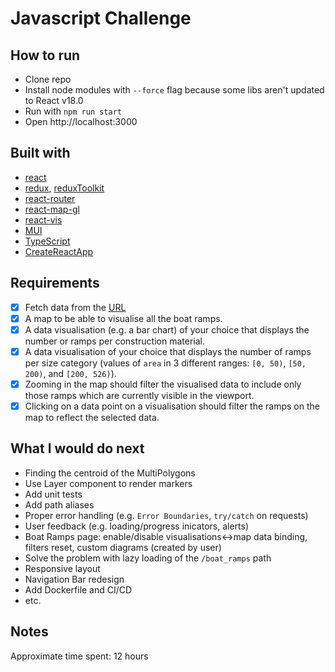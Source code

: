 # Javascript Challenge

## How to run

- Clone repo
- Install node modules with `--force` flag because some libs aren't updated to React v18.0
- Run with `npm run start`
- Open http://localhost:3000

## Built with
- [react](https://reactjs.org/)
- [redux](https://redux.js.org/), [reduxToolkit](https://redux-toolkit.js.org/)
- [react-router](https://reactrouter.com/)
- [react-map-gl](http://visgl.github.io/react-map-gl/)
- [react-vis](https://uber.github.io/react-vis/)
- [MUI](https://mui.com/)
- [TypeScript](https://www.typescriptlang.org/)
- [CreateReactApp](https://create-react-app.dev/)

## Requirements
- [x] Fetch data from the [URL](https://raw.githubusercontent.com/JRGranell/javascript-challenge/master/data/boat_ramps.geojson)
- [x] A map to be able to visualise all the boat ramps.
- [x] A data visualisation (e.g. a bar chart) of your choice that displays the number or ramps per construction material.
- [x] A data visualisation of your choice that displays the number of ramps per size category (values of `area` in 3 different ranges: `[0, 50)`, `[50, 200)`, and `[200, 526)`).
- [x] Zooming in the map should filter the visualised data to include only those ramps which are currently visible in the viewport.
- [x] Clicking on a data point on a visualisation should filter the ramps on the map to reflect the selected data.

## What I would do next
- Finding the centroid of the MultiPolygons
- Use Layer component to render markers
- Add unit tests
- Add path aliases
- Proper error handling (e.g. `Error Boundaries`, `try/catch` on requests)
- User feedback (e.g. loading/progress inicators, alerts)
- Boat Ramps page: enable/disable visualisations<->map data binding, filters reset, custom diagrams (created by user)
- Solve the problem with lazy loading of the `/boat_ramps` path
- Responsive layout
- Navigation Bar redesign
- Add Dockerfile and CI/CD
- etc.

## Notes
Approximate time spent: 12 hours

